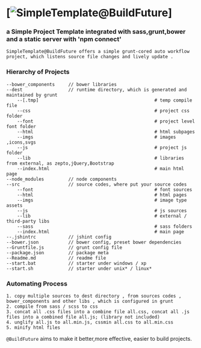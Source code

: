 [![SimpleTemplate@BuildFuture](https://github.com/samuelzuuka/build-future-lite-dialog.git)]
=========================================================================================================================================================

### a Simple Project Template integrated with sass,grunt,bower and a static server with 'npm connect'
    
    SimpleTemplate@BuildFuture offers a simple grunt-cored auto workflow project, which listens source file changes and lively update .

### Hierarchy of Projects

    --bower_components     // bower libraries
    --dest                 // runtime directory, which is generated and maintained by grunt
        --[.tmp]                                           # temp compile file
        --css                                              # project css folder
        --font                                             # project level font folder
        --html                                             # html subpages 
        --imgs                                             # images ,icons,svgs
        --js                                               # project js folder
        --lib                                              # libraries from external, as zepto,jQuery,Bootstrap 
        --index.html                                       # main html page
    --node_modules         // node components
    --src                  // source codes, where put your source codes
        --font                                             # font sources 
        --html                                             # html pages 
        --imgs                                             # image type assets
        --js                                               # js sources
        --lib                                              # external / third-party libs 
        --sass                                             # sass folders 
        --index.html                                       # main page 
    --.jshintrc            // jshint config
    --bower.json           // bower config, preset bower dependencies
    --Gruntfile.js         // grunt config file
    --package.json         // package meta
    --Readme.md            // readme file
    --start.bat            // starter under windows / xp
    --start.sh             // starter under unix* / linux*

### Automating Process

    1. copy multiple sources to dest directory , from sources codes , bower_components and other libs , which is configured in grunt
    2. compile from sass / scss to css
    3. concat all .css files into a combine file all.css, concat all .js files into a combined file all.js; (library not included)
    4. unglify all.js to all.min.js, cssmin all.css to all.min.css
    5. minify html files




`@BuildFuture` aims to make it better,more effective, easier to build projects.
